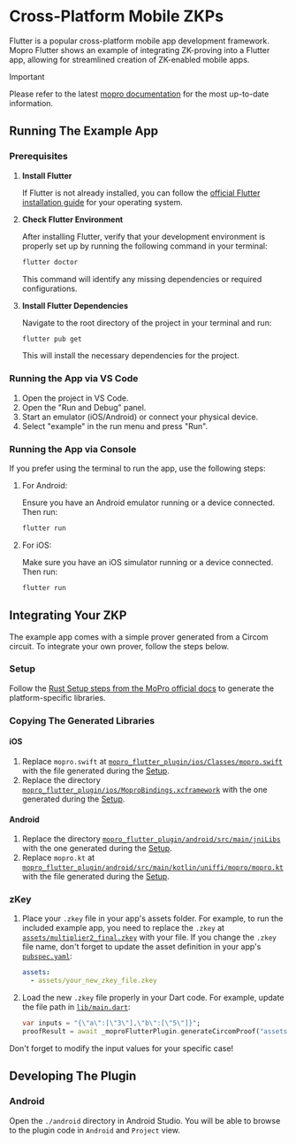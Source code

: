 # Cross-Platform Mobile ZKPs

Flutter is a popular cross-platform mobile app development framework. Mopro Flutter shows an example of integrating ZK-proving into a Flutter app, allowing for streamlined creation of ZK-enabled mobile apps.

> [!IMPORTANT]
> Please refer to the latest [mopro documentation](https://zkmopro.org/docs/next/setup/flutter-setup) for the most up-to-date information.

## Running The Example App

### Prerequisites

1. **Install Flutter**

   If Flutter is not already installed, you can follow the [official Flutter installation guide](https://docs.flutter.dev/get-started/install) for your operating system.

2. **Check Flutter Environment**

   After installing Flutter, verify that your development environment is properly set up by running the following command in your terminal:

   ```bash
   flutter doctor
   ```

   This command will identify any missing dependencies or required configurations.

3. **Install Flutter Dependencies**

   Navigate to the root directory of the project in your terminal and run:

   ```bash
   flutter pub get
   ```

   This will install the necessary dependencies for the project.

### Running the App via VS Code

1. Open the project in VS Code.
2. Open the "Run and Debug" panel.
3. Start an emulator (iOS/Android) or connect your physical device.
4. Select "example" in the run menu and press "Run".

### Running the App via Console

If you prefer using the terminal to run the app, use the following steps:

1. For Android:

   Ensure you have an Android emulator running or a device connected. Then run:

   ```bash
   flutter run
   ```

2. For iOS:

   Make sure you have an iOS simulator running or a device connected. Then run:

   ```bash
   flutter run
   ```

## Integrating Your ZKP

The example app comes with a simple prover generated from a Circom circuit. To integrate your own prover, follow the steps below.

### Setup

Follow the [Rust Setup steps from the MoPro official docs](https://zkmopro.org/docs/setup/rust-setup) to generate the platform-specific libraries.

### Copying The Generated Libraries

#### iOS

1. Replace `mopro.swift` at [`mopro_flutter_plugin/ios/Classes/mopro.swift`](mopro_flutter_plugin/ios/Classes/mopro.swift) with the file generated during the [Setup](#setup).
2. Replace the directory [`mopro_flutter_plugin/ios/MoproBindings.xcframework`](mopro_flutter_plugin/ios/MoproBindings.xcframework) with the one generated during the [Setup](#setup).

#### Android

1. Replace the directory [`mopro_flutter_plugin/android/src/main/jniLibs`](mopro_flutter_plugin/android/src/main/jniLibs) with the one generated during the [Setup](#setup).
2. Replace `mopro.kt` at [`mopro_flutter_plugin/android/src/main/kotlin/uniffi/mopro/mopro.kt`](mopro_flutter_plugin/android/src/main/kotlin/uniffi/mopro/mopro.kt) with the file generated during the [Setup](#setup).

### zKey

1. Place your `.zkey` file in your app's assets folder. For example, to run the included example app, you need to replace the `.zkey` at [`assets/multiplier2_final.zkey`](assets/multiplier2_final.zkey) with your file. If you change the `.zkey` file name, don't forget to update the asset definition in your app's [`pubspec.yaml`](pubspec.yaml):

   ```yaml
   assets:
     - assets/your_new_zkey_file.zkey
   ```

2. Load the new `.zkey` file properly in your Dart code. For example, update the file path in [`lib/main.dart`](lib/main.dart):

   ```dart
   var inputs = "{\"a\":[\"3\"],\"b\":[\"5\"]}";
   proofResult = await _moproFlutterPlugin.generateCircomProof("assets/multiplier2_final.zkey", inputs);
   ```

Don't forget to modify the input values for your specific case!

## Developing The Plugin

### Android

Open the `./android` directory in Android Studio. You will be able to browse to the plugin code in `Android` and `Project` view.
